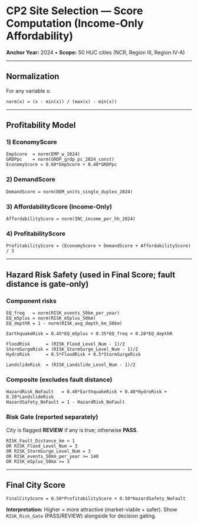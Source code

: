 # CP2 Site Selection — Score Computation (Income-Only Affordability)
**Anchor Year:** 2024  •  **Scope:** 50 HUC cities (NCR, Region III, Region IV-A)

---
## Normalization
For any variable x:
```
norm(x) = (x - min(x)) / (max(x) - min(x))
```

---
## Profitability Model

### 1) EconomyScore
```
EmpScore  = norm(EMP_w_2024)
GRDPpc    = norm(GRDP_grdp_pc_2024_const)
EconomyScore = 0.60*EmpScore + 0.40*GRDPpc
```

### 2) DemandScore
```
DemandScore = norm(DEM_units_single_duplex_2024)
```

### 3) AffordabilityScore (Income-Only)
```
AffordabilityScore = norm(INC_income_per_hh_2024)
```

### 4) ProfitabilityScore
```
ProfitabilityScore = (EconomyScore + DemandScore + AffordabilityScore) / 3
```

---
## Hazard Risk Safety (used in Final Score; fault distance is gate-only)

### Component risks
```
EQ_freq   = norm(RISK_events_50km_per_year)
EQ_m5plus = norm(RISK_m5plus_50km)
EQ_depthR = 1 - norm(RISK_avg_depth_km_50km)

EarthquakeRisk = 0.45*EQ_m5plus + 0.35*EQ_freq + 0.20*EQ_depthR

FloodRisk      = (RISK_Flood_Level_Num - 1)/2
StormSurgeRisk = (RISK_StormSurge_Level_Num - 1)/2
HydroRisk      = 0.5*FloodRisk + 0.5*StormSurgeRisk

LandslideRisk  = (RISK_Landslide_Level_Num - 1)/2
```

### Composite (excludes fault distance)
```
HazardRisk_NoFault   = 0.40*EarthquakeRisk + 0.40*HydroRisk + 0.20*LandslideRisk
HazardSafety_NoFault = 1 - HazardRisk_NoFault
```

### Risk Gate (reported separately)
City is flagged **REVIEW** if any is true; otherwise **PASS**.
```
RISK_Fault_Distance_km < 1
OR RISK_Flood_Level_Num = 3
OR RISK_StormSurge_Level_Num = 3
OR RISK_events_50km_per_year >= 140
OR RISK_m5plus_50km >= 3
```

---
## Final City Score
```
FinalCityScore = 0.50*ProfitabilityScore + 0.50*HazardSafety_NoFault
```

**Interpretation:** Higher = more attractive (market-viable + safer). Show `RISK_Risk_Gate` (PASS/REVIEW) alongside for decision gating.
